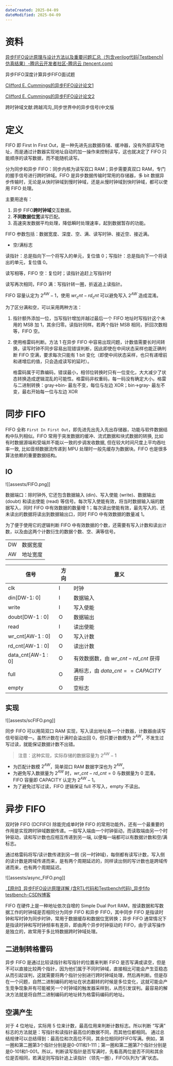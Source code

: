 ```yaml
---
dateCreated: 2025-04-09
dateModified: 2025-04-09
---
```


# 资料

[异步FIFO设计原理与设计方法以及重要问题汇总（包含verilog代码|Testbench|仿真结果）-腾讯云开发者社区-腾讯云 (tencent.com)](https://cloud.tencent.com/developer/article/2294314)

异步FIFO深度计算异步FIFO面试题

[Clifford E. Cummings的异步FIFO设计论文1](./src/docs/Simulation%20and%20Synthesis%20Techniques%20for%20Asynchronous%20FIFO%20Design.pdf)

[Clifford E. Cummings的异步FIFO设计论文2](./src/docs/Simulation%20and%20Synthesis%20Techniques%20for%20Asynchronous%20FIFO%20Design%20with%20Asynchronous%20Pointer%20Comparisons.pdf)

跨时钟域文献:跨越鸿沟_同步世界中的异步信号(中文版


# 定义

FIFO 即 First In First Out，是一种先进先出数据存储、缓冲器，没有外部读写地址，而是通过计数器实现地址自动的加一操作来控制读写，这也就决定了 FIFO 只能顺序的读写数据，而不能随机读写。

分为同步和异步 FIFO：同步内核为读写双口 RAM；异步需要真双口 RAM，专门的握手信号进行跨时钟域。FIFO 是异步数据传输时常用的存储器，多 bit 数据异步传输时，无论是从快时钟域到慢时钟域，还是从慢时钟域到快时钟域，都可以使用 FIFO 处理。

主要用途有：

1. 异步 FIFO**跨时钟域**交互数据。
2. **不同数据位宽**读写匹配。
3. 高速突发数据平均处理，降低瞬时处理速率，起到数据暂存的功能。

FIFO 参数包括：数据宽度、深度、空、满、读写时钟、接近空、接近满。

- 空/满标志

读指针：总是指向下一个将写入的单元，复位值 0；写指针：总是指向下一个将读出的单元，复位值 0。

读写相等，FIFO 空：复位时；读指针追赶上写指针时

读写再次相同，FIFO 满：写指针转一圈，折返追上读指针。

FIFO 容量认定为 $2^{AW}-1$，使用 $wr_cnt-rd_cnt$ 可以避免写入 $2^{AW}$ 造成混淆。

为了区分满和空，可以采用两种方法：

1. 指针额外添加一位，当写指针增加并越过最后一个 FIFO 地址时写指针这个未用的 MSB 加 1，其余归零。读指针同样。若两个指针 MSB 相同，折回次数相等，FIFO 空。
2. 使用格雷码判断。方法 1 在异步 FIFO 中容易出现问题，计数值需要长时间转换，读写时钟不同步容易出现错误判断，因此即使在中间状态采样也能正确判断 FIFO 空满，要求每次只能有 1 bit 变化（即使中间状态采样，也只有递增前和递增后的值，只会造成读写的延时）。

   格雷码属于可靠编码，错误最小，相邻位转换时只有一位变化，大大减少了状态转换造成逻辑混乱的可能性。格雷码非权重码，每一码没有确定大小。格雷与二进制转换：gray->bin- 最左不变，每位与左边 XOR；bin->gray- 最左不变，最右开始每一位与左边 XOR

# 同步 FIFO

FIFO 全称 `First In First Out`，即先进先出先入先出存储器，功能与软件数据结构中队列相似。FIFO 常用于突发数据的缓冲、流式数据和块式数据的转换, 比如有时数据源端和受端并不能以一致的步调发收数据, 但在较大时间尺度上平均吞吐率一致, 比如音频数据流传递到 MPU 处理时一般先缓存为数据块。FIFO 也是很多算法依赖的重要数据结构。

## IO

![[assests/FIFO.png]]

数据端口：除时钟外, 它还包含数据输入 (din)、写入使能 (write)、数据输出 (doubt) 和读出使能 (read) 等信号。每次写入使能有效，将当时数据输入端的数据写入，同时 FIFO 中有效数据的数量增 1；每次读出使能有效，最先写入的、还未读出的数据将读出到数据输出口，同时 FIFO 中有效数据的数量减 1。

为了便于使用它的逻辑判断 FIFO 中有效数据的个数，还需要有写入计数和读出计数，以及由这两个计数衍生的数据个数、空、满等信号。

<table>
<tbody>
<tr>
<td> DW</td>
<td> 数据宽度</td>
</tr>
<tr>
<td> AW</td>
<td> 地址宽度</td>
</tr>
</tbody>
</table>

| 信号                 | 方向  | 意义                           |
| ------------------ | --- | ---------------------------- |
| clk                | I   | 时钟                           |
| din[DW-1: 0]       | I   | 数据输入                         |
| write              | I   | 写入使能                         |
| doubt[DW-1 : 0]     | O   | 数据输出                         |
| read               | I   | 读出使能                         |
| wr_cnt[AW-1 : 0]   | O   | 写入计数                         |
| rd_cnt[AW-1 : 0]   | O   | 读出计数                         |
| data_cnt[AW-1 : 0] | O   | 有效数据数，由 $wr\_cnt-rd\_cnt$ 获得   |
| full               | O   | 满标志，由 $data\_cnt==CAPACITY$ 获得 |
| empty              | O   | 空标志                          |

## 实现

![[assests/scFIFO.png]]

同步 FIFO 可以用简双口 RAM 实现，写入读出地址各一个计数器，计数器由读写信号驱动增一。虽然计数在计满时会溢出回 0，但只要计数模为 $2^{AW}$，不发生过写过读，就能保证数据计数不出错。

> 注意：这种实现，实际存储的数据容量为 $2^{AW}-1$

- 为匹配计数模 $2^{AW}$，简单双口 RAM 数据字深也为 $2^{AW}$。
- 为避免写入数据量为 $2^{AW}$ 时，$wr\_cnt-rd\_cnt=0$ 与数据量为 0 混淆，FIFO 容量即 CAPACITY 认定为 $2^{AW}-1$。
- 为了避免过写过读，FIFO 逻辑保证 full 不写入，empty 不读出。

# 异步 FIFO

双时钟 FIFO (DCFIFO) 除能完成单时钟 FIFO 的常用功能外，还有一个最重要的作用是实现跨时钟域数据传递。一般写入端由一个时钟驱动，而读取端由另一个时钟驱动，读和写计数也应相互传递到另一端, 以便每一端都可以有数据计数和空/满标志。

通过格雷码将写/读计数传递到另一侧 (另一时钟域)，每侧都有读写计数，写入侧的读计数是跨域传递而来，是有两个周期延迟的，同样读出侧的写计数也是跨域传递而来，也有两个周期延迟。

![[assests/async_FIFO.png]]

[【原创】异步FIFO设计原理详解 (含RTL代码和Testbench代码)_异步fifo testbench-CSDN博客](https://blog.csdn.net/qq_40807206/article/details/109555162)

FIFO 在硬件上是一种地址依次自增的 Simple Dual Port RAM，按读数据和写数据工作的时钟域是否相同分为同步 FIFO 和异步 FIFO，其中同步 FIFO 是指读时钟和写时钟为同步时钟，常用于数据缓存和数据位宽转换；异步 FIFO 通常情况下是指读时钟和写时钟频率有差异，即由两个异步时钟驱动的 FIFO，由于读写操作是独立的，故常用于多比特数据跨时钟域处理。

## 二进制转格雷码

异步 FIFO 是通过比较读指针和写指针的位置来判断 FIFO 是否写满或读空，但是不可以直接比较两个指针，因为他们属于不同时钟域，直接相比可能会产生亚稳态从而引起误判，这就需要将两个指针分别进行跨时钟域处理，然后再判断。但是存在一个问题，自然二进制编码的地址在状态翻转的时候是多位变化，这就可能会产生竞争现象并有可能被另一个时钟域的触发器采样到，从而引发误判。最容易的解决方法就是将自然二进制编码的地址转为格雷码编码的地址。


## 空满产生

对于 4 位地址，实际用 5 位来计数，最高位用来判断计数标志。所以判断 “写满” 标志的方法就是：写指针和读指针最高位的数据不同，而其他位都相同。
通过总结规律可以总结得到：最高位和次高位不同，其余位相同时FIFO写满。例如，第一圈和第二圈第3个指针分别是是0-011和1-111；第一圈和第二圈第7个指针分别是是0-101和1-001。所以，判断读写指针是否写满时，先看高两位是否不同和其余位是否相同，若满足则写指针追上读指针（领先一圈），FIFO队列为“满”状态。